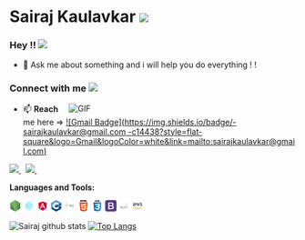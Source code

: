 # Sairaj Kaulavkar     <img src="https://github.com/TheDudeThatCode/TheDudeThatCode/blob/master/Assets/Developer.gif" width="80px">
### Hey !!  <img src="https://github.com/TheDudeThatCode/TheDudeThatCode/blob/master/Assets/wave.gif" width="35px"> 

- 💬 Ask me about something and i will help you do everything ! !  


### Connect with me <img src="https://github.com/TheDudeThatCode/TheDudeThatCode/blob/master/Assets/Handshake.gif" height="32px">

 
 
<img align="right" alt="GIF" src="https://github.com/TheDudeThatCode/TheDudeThatCode/blob/master/Assets/Designer.gif" width="400px" />

- 📫 **Reach** me here =>
[![Gmail Badge](https://img.shields.io/badge/-sairajkaulavkar@gmail.com -c14438?style=flat-square&logo=Gmail&logoColor=white&link=mailto:sairajkaulavkar@gmail.com)](mailto:sairajkaulavkar@gmail.com)

 <p>
 <tr>
  <td>
  <a href="https://www.linkedin.com/in/sairaj-kaulavkar-974319b8/">
    <img src="https://img.shields.io/badge/Sairaj-Kaulavkar -386938188?style=flat&logo=linkedin">
  </a> &nbsp;
  </td>
  <td> 
    <a href="https://docs.google.com/document/d/1T2HyCWVHf64JjrEP-T6JI4zYPaSFgMUYSRC_jUUSZ5Y/edit?usp=sharing">
    <img src="https://img.shields.io/badge/Sairaj-Resume-386938188">
  </a> &nbsp;
  </td>
 </tr>
</p>

**Languages and Tools:**  

<code><img height="20" src="https://raw.githubusercontent.com/github/explore/80688e429a7d4ef2fca1e82350fe8e3517d3494d/topics/nodejs/nodejs.png"></code>
<code><img height="20" src="https://raw.githubusercontent.com/github/explore/80688e429a7d4ef2fca1e82350fe8e3517d3494d/topics/react/react.png"></code>
<code><img height="20" src="https://raw.githubusercontent.com/github/explore/80688e429a7d4ef2fca1e82350fe8e3517d3494d/topics/angular/angular.png"></code>
<code><img height="20" src="https://raw.githubusercontent.com/github/explore/80688e429a7d4ef2fca1e82350fe8e3517d3494d/topics/cpp/cpp.png"></code>
<code><img height="20" src="https://raw.githubusercontent.com/github/explore/80688e429a7d4ef2fca1e82350fe8e3517d3494d/topics/java/java.png"></code>
<code><img height="20" src="https://raw.githubusercontent.com/github/explore/80688e429a7d4ef2fca1e82350fe8e3517d3494d/topics/html/html.png"></code>
<code><img height="20" src="https://raw.githubusercontent.com/github/explore/5c058a388828bb5fde0bcafd4bc867b5bb3f26f3/topics/css/css.png"></code>
<code><img height="20" src="https://raw.githubusercontent.com/github/explore/5c058a388828bb5fde0bcafd4bc867b5bb3f26f3/topics/bootstrap/bootstrap.png"></code>
<code><img height="20" src="https://raw.githubusercontent.com/github/explore/80688e429a7d4ef2fca1e82350fe8e3517d3494d/topics/mysql/mysql.png"></code>
<code><img height="20" src="https://raw.githubusercontent.com/github/explore/80688e429a7d4ef2fca1e82350fe8e3517d3494d/topics/aws/aws.png"></code>


![Sairaj github stats](https://github-readme-stats.vercel.app/api?username=sairajkaulavkar&show_icons=true&hide_border=True)
[![Top Langs](https://github-readme-stats.vercel.app/api/top-langs/?username=sairajkaulavkar&show_icons=true&hide_border=True)](https://github.com/sairajkaulavkar?tab=repositories)
